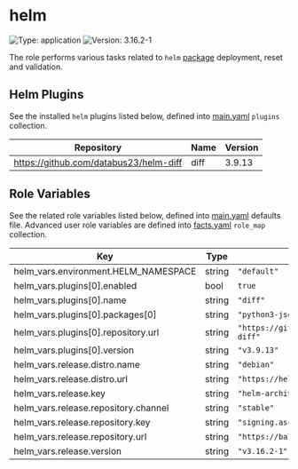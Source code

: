 # helm

![Type: application](https://img.shields.io/badge/Type-application-informational?style=flat-square) ![Version: 3.16.2-1](https://img.shields.io/badge/Version-3.16.2--1-informational?style=flat-square)

The role performs various tasks related to `helm` [package](https://helm.baltorepo.com/stable/debian/packages/helm/releases/3.16.2-1) deployment, reset and validation.

## Helm Plugins

See the installed `helm` plugins listed below, defined into [main.yaml](./defaults/main.yaml) `plugins` collection.

| Repository | Name | Version |
|------------|------|---------|
| https://github.com/databus23/helm-diff | diff | 3.9.13 |

## Role Variables

See the related role variables listed below, defined into [main.yaml](./defaults/main.yaml) defaults file. Advanced user role variables are defined into [facts.yaml](./tasks/facts.yaml) `role_map` collection.

| Key | Type | Default | Description |
|-----|------|---------|-------------|
| helm_vars.environment.HELM_NAMESPACE | string | `"default"` |  |
| helm_vars.plugins[0].enabled | bool | `true` |  |
| helm_vars.plugins[0].name | string | `"diff"` |  |
| helm_vars.plugins[0].packages[0] | string | `"python3-jsonpatch"` |  |
| helm_vars.plugins[0].repository.url | string | `"https://github.com/databus23/helm-diff"` |  |
| helm_vars.plugins[0].version | string | `"v3.9.13"` |  |
| helm_vars.release.distro.name | string | `"debian"` |  |
| helm_vars.release.distro.url | string | `"https://helm.baltorepo.com"` |  |
| helm_vars.release.key | string | `"helm-archive-keyring.gpg"` |  |
| helm_vars.release.repository.channel | string | `"stable"` |  |
| helm_vars.release.repository.key | string | `"signing.asc"` |  |
| helm_vars.release.repository.url | string | `"https://baltocdn.com/helm"` |  |
| helm_vars.release.version | string | `"v3.16.2-1"` |  |
